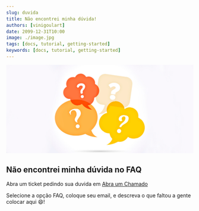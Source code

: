 ```yaml
---
slug: duvida
title: Não encontrei minha dúvida!
authors: [vinigoulart]
date: 2099-12-31T10:00
image: ./image.jpg
tags: [docs, tutorial, getting-started]
keywords: [docs, tutorial, getting-started]
---
```


![banner](./image.jpg)

## Não encontrei minha dúvida no FAQ

Abra um ticket pedindo sua duvida em [Abra um Chamado](https://highsoftsistemas.com.br/chamado/)

Selecione a opção FAQ, coloque seu email, e descreva o que faltou a gente colocar aqui :smile:!
